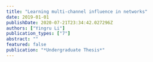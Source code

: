 ```yaml
---
title: "Learning multi-channel influence in networks"
date: 2019-01-01
publishDate: 2020-07-21T23:34:42.027296Z
authors: ["Yingru Li"]
publication_types: ["7"]
abstract: ""
featured: false
publication: "*Undergraduate Thesis*"
---
```


